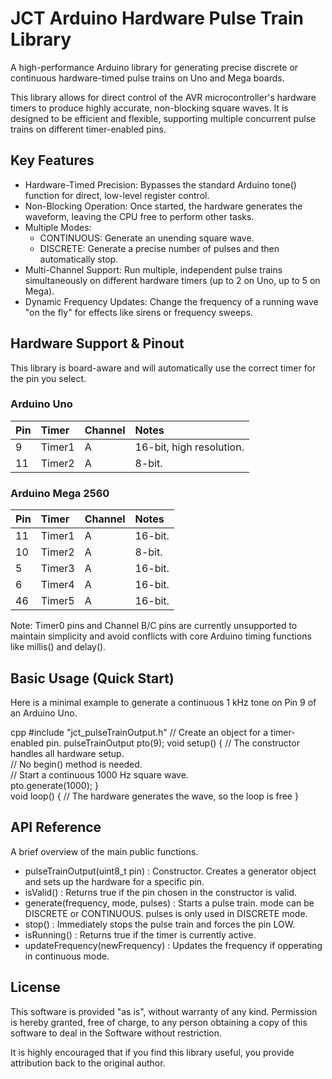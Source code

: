 # JCT Arduino Hardware Pulse Train Library

A high-performance Arduino library for generating precise discrete or continuous hardware-timed pulse trains on Uno and Mega boards.

This library allows for direct control of the AVR microcontroller's hardware timers to produce highly accurate, non-blocking square waves. It is designed to be efficient and flexible, supporting multiple concurrent pulse trains on different timer-enabled pins.

## Key Features

* Hardware-Timed Precision: Bypasses the standard Arduino tone() function for direct, low-level register control.
* Non-Blocking Operation: Once started, the hardware generates the waveform, leaving the CPU free to perform other tasks.
* Multiple Modes:
    * CONTINUOUS: Generate an unending square wave.
    * DISCRETE: Generate a precise number of pulses and then automatically stop.
* Multi-Channel Support: Run multiple, independent pulse trains simultaneously on different hardware timers (up to 2 on Uno, up to 5 on Mega).
* Dynamic Frequency Updates: Change the frequency of a running wave "on the fly" for effects like sirens or frequency sweeps.

## Hardware Support & Pinout

This library is board-aware and will automatically use the correct timer for the pin you select.

### Arduino Uno

| Pin  | Timer  | Channel | Notes                    |
| :--- | :----- | :------- | :----------------------- |
| 9  | Timer1 | A        | 16-bit, high resolution. |
| 11 | Timer2 | A        | 8-bit.                   |

### Arduino Mega 2560

| Pin  | Timer  | Channel | Notes     |
| :--- | :----- | :------- | :-------- |
| 11 | Timer1 | A        | 16-bit.   |
| 10 | Timer2 | A        | 8-bit.    |
| 5  | Timer3 | A        | 16-bit.   |
| 6  | Timer4 | A        | 16-bit.   |
| 46 | Timer5 | A        | 16-bit.   |

Note: Timer0 pins and Channel B/C pins are currently unsupported to maintain simplicity and avoid conflicts with core Arduino timing functions like millis() and delay().

## Basic Usage (Quick Start)

Here is a minimal example to generate a continuous 1 kHz tone on Pin 9 of an Arduino Uno.

cpp #include "jct_pulseTrainOutput.h"  // Create an object for a timer-enabled pin. 
pulseTrainOutput pto(9); 
void setup() {   // The constructor handles all hardware setup.   
// No begin() method is needed.      
// Start a continuous 1000 Hz square wave.   
pto.generate(1000); }  
void loop() {   // The hardware generates the wave, so the loop is free } 

## API Reference

A brief overview of the main public functions.

* pulseTrainOutput(uint8_t pin)  :  Constructor. Creates a generator object and sets up the hardware for a specific pin.
* isValid()  :  Returns true if the pin chosen in the constructor is valid.
* generate(frequency, mode, pulses) :  Starts a pulse train. mode can be DISCRETE or CONTINUOUS. pulses is only used in DISCRETE mode.
* stop()  :  Immediately stops the pulse train and forces the pin LOW.
* isRunning()  :  Returns true if the timer is currently active.
* updateFrequency(newFrequency) :  Updates the frequency if opperating in continuous mode.

## License

This software is provided "as is", without warranty of any kind. Permission is hereby granted, free of charge, to any person obtaining a copy of this software to deal in the Software without restriction.

It is highly encouraged that if you find this library useful, you provide attribution back to the original author.
